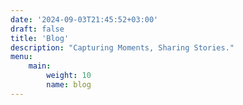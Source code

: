 ```yaml
---
date: '2024-09-03T21:45:52+03:00'
draft: false
title: 'Blog'
description: "Capturing Moments, Sharing Stories."
menu: 
    main:
        weight: 10
        name: blog
---
```



